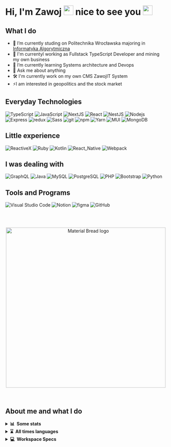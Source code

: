 # Hi, I'm Zawoj <img src="https://emojis.slackmojis.com/emojis/images/1531849430/4246/blob-sunglasses.gif?1531849430" width="30"/> nice to see you <a href="https://www.gautamkrishnar.com/"><img src="https://media.giphy.com/media/hvRJCLFzcasrR4ia7z/giphy.gif" width="30"></a>

<!-- [![trophy](https://github-profile-trophy.vercel.app/?username=zawoj)](https://github.com/ryo-ma/github-profile-trophy) -->

## What I do

- 🔭 I’m currently studing on Politechnika Wrocławska majoring in [Informatyka Algorytmiczna ](https://rekrutacja.pwr.edu.pl/wyszukiwarka-kierunkow-studiow/informatyka-algorytmiczna/)
- 💪 I'm currentyl working as Fullstack TypeScript Developer and mining my own business
- 🌱 I’m currently learning Systems architecture and Devops
- 💬 Ask me about anything
- 🛠 I'm currently work on my own CMS ZawojIT System
- ⚡I am interested in geopolitics and the stock market
  <!-- - 📫 How to reach me: zawojit@gmail.com -->

## Everyday Technologies

<p>
<!--https://github.com/Envoy-VC/awesome-badges -->
  <img alt="TypeScript" src="https://img.shields.io/badge/typescript-%23007ACC.svg?style=for-the-badge&logo=typescript&logoColor=white" />
  <img alt="JavaScript" src="https://img.shields.io/badge/javascript-%23323330.svg?style=for-the-badge&logo=javascript&logoColor=%23F7DF1E" />
  <img alt="NextJS" src="https://img.shields.io/badge/Next-black?style=for-the-badge&logo=next.js&logoColor=white" />
  <img alt="React" src="https://img.shields.io/badge/react-%2320232a.svg?style=for-the-badge&logo=react&logoColor=%2361DAFB" />
  <img alt="NestJS" src="https://img.shields.io/badge/nestjs-%23E0234E.svg?style=for-the-badge&logo=nestjs&logoColor=white" /> 
  <img alt="Nodejs" src="https://img.shields.io/badge/node.js-6DA55F?style=for-the-badge&logo=node.js&logoColor=white" />
  <img alt="Express" src="https://img.shields.io/badge/express.js-%23404d59.svg?style=for-the-badge&logo=express&logoColor=%2361DAFB" />
  <img alt="redux" src="https://img.shields.io/badge/redux-%23593d88.svg?style=for-the-badge&logo=redux&logoColor=white" />
  <img alt="Sass" src="https://img.shields.io/badge/SASS-hotpink.svg?style=for-the-badge&logo=SASS&logoColor=white" />
  <img alt="git" src="https://img.shields.io/badge/git-%23F05033.svg?style=for-the-badge&logo=git&logoColor=white" />
  <img alt="npm" src="https://img.shields.io/badge/NPM-%23000000.svg?style=for-the-badge&logo=npm&logoColor=white" />
  <img alt="Yarn" src="https://img.shields.io/badge/yarn-%232C8EBB.svg?style=for-the-badge&logo=yarn&logoColor=white" /> 
  <img alt="MUI" src="https://img.shields.io/badge/MUI-%230081CB.svg?style=for-the-badge&logo=mui&logoColor=white" />
  <img alt="MongoDB" src="https://img.shields.io/badge/MongoDB-%234ea94b.svg?style=for-the-badge&logo=mongodb&logoColor=white" />
</p>

## Little experience

 <p>
   <img alt="ReactiveX" src="https://img.shields.io/badge/ReactiveX-B7178C?style=for-the-badge&logo=ReactiveX&logoColor=white" />
   <img alt="Ruby" src="https://img.shields.io/badge/Ruby-CC342D?style=for-the-badge&logo=ruby&logoColor=white" />
   <img alt="Kotlin" src="https://img.shields.io/badge/Kotlin-0095D5?&style=for-the-badge&logo=kotlin&logoColor=white" />
  <img alt="React_Native" src="https://img.shields.io/badge/React_Native-20232A?style=for-the-badge&logo=react&logoColor=61DAFB" />
    <img alt="Webpack" src="https://img.shields.io/badge/webpack-%238DD6F9.svg?style=for-the-badge&logo=webpack&logoColor=black" /> 
 </p>

## I was dealing with

 <p>
   <img alt="GraphQL" src="https://img.shields.io/badge/-GraphQL-E10098?style=for-the-badge&logo=graphql&logoColor=white" />
   <img alt="Java" src="https://img.shields.io/badge/java-%23ED8B00.svg?style=for-the-badge&logo=java&logoColor=white" />
   <img alt="MySQL" src="https://img.shields.io/badge/MySQL-005C84?style=for-the-badge&logo=mysql&logoColor=white" />
   <img alt="PostgreSQL" src="https://img.shields.io/badge/PostgreSQL-316192?style=for-the-badge&logo=postgresql&logoColor=white" /> 
   <img alt="PHP" src="https://img.shields.io/badge/php-%23777BB4.svg?style=for-the-badge&logo=php&logoColor=white" />
   <img alt="Bootstrap" src="https://img.shields.io/badge/bootstrap-%23563D7C.svg?style=for-the-badge&logo=bootstrap&logoColor=white" />
  <img alt="Python" src="https://img.shields.io/badge/Python-3776AB?style=for-the-badge&logo=python&logoColor=white" />
</p> 
  
## Tools and Programs
   <p>
  <img alt="Visual Studio Code" src="https://img.shields.io/badge/Visual%20Studio%20Code-0078d7.svg?style=for-the-badge&logo=visual-studio-code&logoColor=white" />
  <img alt="Notion" src="https://img.shields.io/badge/Notion-%23000000.svg?style=for-the-badge&logo=notion&logoColor=white" />
  <img alt="figma" src="https://img.shields.io/badge/figma-%23F24E1E.svg?style=for-the-badge&logo=figma&logoColor=white" />
  <img alt="GitHub" src="https://img.shields.io/badge/github-%23121011.svg?style=for-the-badge&logo=github&logoColor=white" />
  </p>

<br><br>

<p align="center">
    <a href="https://git.io/streak-stats">
      <img width="500" src="http://github-readme-streak-stats.herokuapp.com?user=zawoj&theme=holi-theme&hide_border=true&date_format=j%20M%5B%20Y%5D" alt="Material Bread logo">
    </a>
</p>
<br>

## About me and what I do

<details>
<summary><b>📊&nbsp;&nbsp;Some&nbsp;stats</b></summary>
 <br>
  
<!--[![Top Langs](https://github-readme-stats.vercel.app/api/top-langs/?username=zawojweb&layout=compact)](https://wakatime.com/@ZawojWeb)<br><br>-->
<!--[![wakatime](https://wakatime.com/badge/user/8f53e773-3586-491c-a5f4-60056d0830aa.svg)](https://wakatime.com/@8f53e773-3586-491c-a5f4-60056d0830aa)-->
<!--START_SECTION:waka-->
![Code Time](http://img.shields.io/badge/Code%20Time-1%2C859%20hrs%2026%20mins-blue)

**🐱 My GitHub Data** 

> 📦 300.8 kB Used in GitHub's Storage 
 > 
> 🏆 1,111 Contributions in the Year 2023
 > 
> 🚫 Not Opted to Hire
 > 
> 📜 8 Public Repositories 
 > 
> 🔑 34 Private Repositories 
 > 
📊 **This Week I Spent My Time On** 

```text
🕑︎ Time Zone: Europe/Warsaw

💬 Programming Languages: 
TypeScript               8 hrs 3 mins        █████████████░░░░░░░░░░░░   50.14 % 
PHP                      3 hrs 22 mins       █████░░░░░░░░░░░░░░░░░░░░   21.00 % 
Julia                    1 hr 20 mins        ██░░░░░░░░░░░░░░░░░░░░░░░   08.40 % 
JSON                     1 hr 20 mins        ██░░░░░░░░░░░░░░░░░░░░░░░   08.38 % 
JavaScript               24 mins             █░░░░░░░░░░░░░░░░░░░░░░░░   02.59 % 

🔥 Editors: 
VS Code                  16 hrs 3 mins       █████████████████████████   100.00 % 

🐱‍💻 Projects: 
wwwl5                    4 hrs 8 mins        ██████░░░░░░░░░░░░░░░░░░░   25.71 % 
mobileapp                3 hrs 19 mins       █████░░░░░░░░░░░░░░░░░░░░   20.70 % 
zit-frontend             2 hrs 27 mins       ████░░░░░░░░░░░░░░░░░░░░░   15.25 % 
wwwl6                    1 hr 58 mins        ███░░░░░░░░░░░░░░░░░░░░░░   12.25 % 
zit-backend              1 hr 21 mins        ██░░░░░░░░░░░░░░░░░░░░░░░   08.41 % 
```


 Last Updated on 18/06/2023 23:11:28 UTC
<!--END_SECTION:waka-->
</details> 
<details>
<summary><b>⌛&nbsp;&nbsp;All&nbsp;times&nbsp;languages</b></summary>
  <br><br>
   <p align="center">
    <a href="https://wakatime.com"><img src="https://wakatime.com/share/@Zawoj/25095df9-0ebf-4239-8e01-cd568a60de5a.png" /></a>
  </p>
</details>

<details>
<summary><b>💻&nbsp;&nbsp;Workspace Specs</b></summary>
  <br><br>
    <p>
      <img alt="NVIDIA" src="https://img.shields.io/badge/NVIDIA-RTX3060TIOC-76B900?style=for-the-badge&logo=nvidia&logoColor=whitee" />
      <img alt="Intel" src="https://img.shields.io/badge/Intel-Core_i7_13th-0071C5?style=for-the-badge&logo=intel&logoColor=white" />
      <img alt="Windows" src="https://img.shields.io/badge/Windows-0078D6?style=for-the-badge&logo=windows&logoColor=white" />
      <img alt="WSL" src="https://img.shields.io/badge/WSL-0a97f5?style=for-the-badge&logo=linux&logoColor=white" />
      <img alt="Linux" src="https://img.shields.io/badge/Ubuntu-E95420?style=for-the-badge&logo=ubuntu&logoColor=white" />
 </p>
</details>
